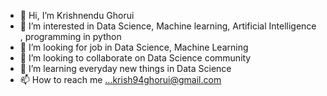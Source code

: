 - 👋 Hi, I’m Krishnendu Ghorui
- 👀 I’m interested in Data Science, Machine learning, Artificial Intelligence , programming in python 
- 🌱 I’m looking for job in Data Science, Machine Learning 
- 💞️ I’m looking to collaborate on Data Science community 
- 🌱 I’m learning everyday new things in Data Science 
- 📫 How to reach me ...krish94ghorui@gmail.com

<!---
KrishnenduGhorui/KrishnenduGhorui is a ✨ special ✨ repository because its `README.md` (this file) appears on your GitHub profile.
You can click the Preview link to take a look at your changes.
--->

